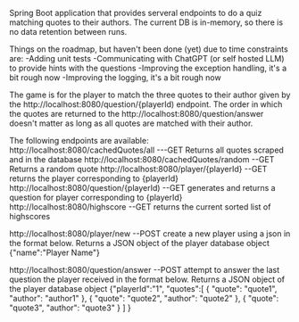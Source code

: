 Spring Boot application that provides serveral endpoints to do a quiz matching quotes to their authors. The current DB is in-memory, so there is no data retention between runs.

Things on the roadmap, but haven't been done (yet) due to time constraints are:
  -Adding unit tests
  -Communicating with ChatGPT (or self hosted LLM) to provide hints with the questions
  -Improving the exception handling, it's a bit rough now
  -Improving the logging, it's a bit rough now

The game is for the player to match the three quotes to their author given by the http://localhost:8080/question/{playerId) endpoint. The order in which the quotes are returned to the http://localhost:8080/question/answer doesn't matter as long as all quotes are matched with their author.

The following endpoints are available:
http://localhost:8080/cachedQuotes/all ---GET Returns all quotes scraped and in the database
http://localhost:8080/cachedQuotes/random --GET Returns a random quote
http://localhost:8080/player/{playerId} --GET returns the player corresponding to {playerId}
http://localhost:8080/question/{playerId) --GET generates and returns a question for player corresponding to {playerId}
http://localhost:8080/highscore --GET returns the current sorted list of highscores

http://localhost:8080/player/new --POST create a new player using a json in the format below. Returns a JSON object of the player database object
{"name":"Player Name"}

http://localhost:8080/question/answer --POST attempt to answer the last question the player received in the format below. Returns a JSON object of the player database object
{"playerId":"1",
 "quotes":[
    {
        "quote": "quote1",
        "author": "author1"
    },
    {
        "quote": "quote2",
        "author": "quote2"
    },
    {
        "quote": "quote3",
        "author": "quote3"
    }
          ]
}
